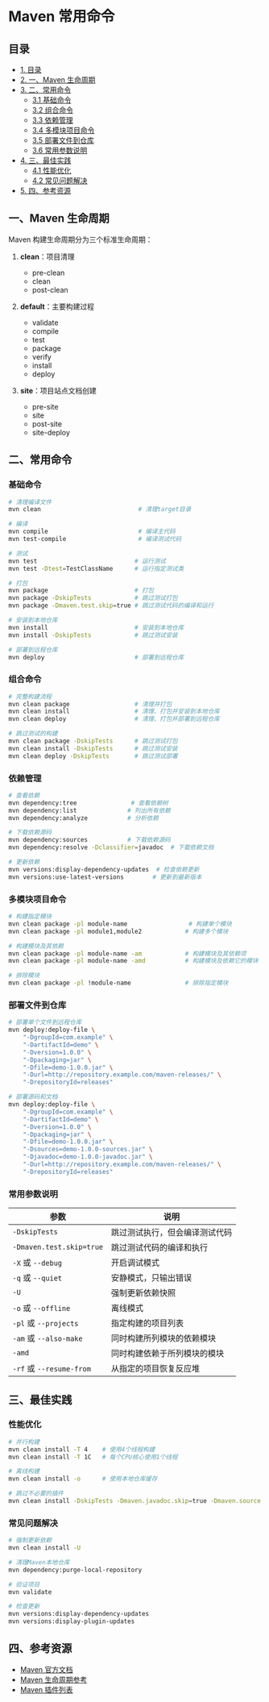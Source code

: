 # Maven 常用命令

## 目录
- [1. 目录](#目录)
- [2. 一、Maven 生命周期](#一maven-生命周期)
- [3. 二、常用命令](#二常用命令)
    - [3.1 基础命令](#基础命令)
    - [3.2 组合命令](#组合命令)
    - [3.3 依赖管理](#依赖管理)
    - [3.4 多模块项目命令](#多模块项目命令)
    - [3.5 部署文件到仓库](#部署文件到仓库)
    - [3.6 常用参数说明](#常用参数说明)
- [4. 三、最佳实践](#三最佳实践)
    - [4.1 性能优化](#性能优化)
    - [4.2 常见问题解决](#常见问题解决)
- [5. 四、参考资源](#四参考资源)



## 一、Maven 生命周期

Maven 构建生命周期分为三个标准生命周期：

1. **clean**：项目清理
   - pre-clean
   - clean
   - post-clean

2. **default**：主要构建过程
   - validate
   - compile
   - test
   - package
   - verify
   - install
   - deploy

3. **site**：项目站点文档创建
   - pre-site
   - site
   - post-site
   - site-deploy

## 二、常用命令

### 基础命令

```bash
# 清理编译文件
mvn clean                           # 清理target目录

# 编译
mvn compile                         # 编译主代码
mvn test-compile                    # 编译测试代码

# 测试
mvn test                           # 运行测试
mvn test -Dtest=TestClassName      # 运行指定测试类

# 打包
mvn package                        # 打包
mvn package -DskipTests            # 跳过测试打包
mvn package -Dmaven.test.skip=true # 跳过测试代码的编译和运行

# 安装到本地仓库
mvn install                        # 安装到本地仓库
mvn install -DskipTests            # 跳过测试安装

# 部署到远程仓库
mvn deploy                         # 部署到远程仓库
```

### 组合命令

```bash
# 完整构建流程
mvn clean package                  # 清理并打包
mvn clean install                  # 清理、打包并安装到本地仓库
mvn clean deploy                   # 清理、打包并部署到远程仓库

# 跳过测试的构建
mvn clean package -DskipTests      # 跳过测试打包
mvn clean install -DskipTests      # 跳过测试安装
mvn clean deploy -DskipTests       # 跳过测试部署
```

### 依赖管理

```bash
# 查看依赖
mvn dependency:tree               # 查看依赖树
mvn dependency:list              # 列出所有依赖
mvn dependency:analyze           # 分析依赖

# 下载依赖源码
mvn dependency:sources           # 下载依赖源码
mvn dependency:resolve -Dclassifier=javadoc  # 下载依赖文档

# 更新依赖
mvn versions:display-dependency-updates  # 检查依赖更新
mvn versions:use-latest-versions        # 更新到最新版本
```

### 多模块项目命令

```bash
# 构建指定模块
mvn clean package -pl module-name                 # 构建单个模块
mvn clean package -pl module1,module2            # 构建多个模块

# 构建模块及其依赖
mvn clean package -pl module-name -am            # 构建模块及其依赖项
mvn clean package -pl module-name -amd           # 构建模块及依赖它的模块

# 排除模块
mvn clean package -pl !module-name               # 排除指定模块
```

### 部署文件到仓库

```bash
# 部署单个文件到远程仓库
mvn deploy:deploy-file \
    "-DgroupId=com.example" \
    "-DartifactId=demo" \
    "-Dversion=1.0.0" \
    "-Dpackaging=jar" \
    "-Dfile=demo-1.0.0.jar" \
    "-Durl=http://repository.example.com/maven-releases/" \
    "-DrepositoryId=releases"

# 部署源码和文档
mvn deploy:deploy-file \
    "-DgroupId=com.example" \
    "-DartifactId=demo" \
    "-Dversion=1.0.0" \
    "-Dpackaging=jar" \
    "-Dfile=demo-1.0.0.jar" \
    "-Dsources=demo-1.0.0-sources.jar" \
    "-Djavadoc=demo-1.0.0-javadoc.jar" \
    "-Durl=http://repository.example.com/maven-releases/" \
    "-DrepositoryId=releases"
```

### 常用参数说明

| 参数                      | 说明                                          |
|-------------------------|---------------------------------------------|
| `-DskipTests`           | 跳过测试执行，但会编译测试代码                          |
| `-Dmaven.test.skip=true`| 跳过测试代码的编译和执行                              |
| `-X` 或 `--debug`        | 开启调试模式                                     |
| `-q` 或 `--quiet`        | 安静模式，只输出错误                                |
| `-U`                    | 强制更新依赖快照                                  |
| `-o` 或 `--offline`      | 离线模式                                       |
| `-pl` 或 `--projects`    | 指定构建的项目列表                                 |
| `-am` 或 `--also-make`   | 同时构建所列模块的依赖模块                            |
| `-amd`                  | 同时构建依赖于所列模块的模块                           |
| `-rf` 或 `--resume-from` | 从指定的项目恢复反应堆                              |

## 三、最佳实践

### 性能优化

```bash
# 并行构建
mvn clean install -T 4    # 使用4个线程构建
mvn clean install -T 1C   # 每个CPU核心使用1个线程

# 离线构建
mvn clean install -o      # 使用本地仓库缓存

# 跳过不必要的插件
mvn clean install -DskipTests -Dmaven.javadoc.skip=true -Dmaven.source.skip=true
```

### 常见问题解决

```bash
# 强制更新依赖
mvn clean install -U

# 清理Maven本地仓库
mvn dependency:purge-local-repository

# 验证项目
mvn validate

# 检查更新
mvn versions:display-dependency-updates
mvn versions:display-plugin-updates
```

## 四、参考资源

- [Maven 官方文档](https://maven.apache.org/guides/index.html)
- [Maven 生命周期参考](https://maven.apache.org/guides/introduction/introduction-to-the-lifecycle.html)
- [Maven 插件列表](https://maven.apache.org/plugins/)
